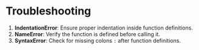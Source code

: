 # Troubleshooting

1. **IndentationError**: Ensure proper indentation inside function definitions.
2. **NameError**: Verify the function is defined before calling it.
3. **SyntaxError**: Check for missing colons `:` after function definitions.

